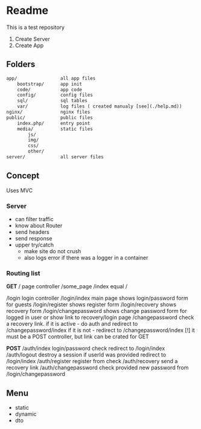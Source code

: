 # Readme

This is a test repository

1. Create Server
2. Create App

## Folders

```txt
app/                all app files 
    bootstrap/      app init
    code/           app code
    config/         config files  
    sql/            sql tables
    var/            log files ( created manualy [see](./help.md))
nginx/              nginx files
public/             public files  
    index.php/      entry point  
    media/          static files  
        js/  
        img/  
        css/  
        other/  
server/             all server files  
```

## Concept

Uses MVC

### Server

- can filter traffic
- know about Router
- send headers
- send response
- upper try/catch
  - make site do not crush
  - also logs error if there was a logger in a container

### Routing list

**GET**
/                   page controller
/some_page
/index                    equal /

/login                    login controller
/login/index              main page
                          shows login/password form for guests
/login/register           shows register form
/login/recovery           shows recovery form
/login/changepassword     shows change password form for logged in user
                          or show link to recovery/login page
/changepassword           check a recovery link.
                          if it is active - do auth and redirect to /changepassword/index
                          if it is not - redirect to /changepassword/index 
                          [!] it must be a POST controller, but link can be crated for GET

**POST**
/auth/index     login/password check
                redirect to /login/index
/auth/logout    destroy a session if userId was provided
                redirect to /login/index
/auth/register  register from check
/auth/recovery  send a recovery link
/auth/changepassword  check provided new password from /login/changepassword

## Menu

- static
- dynamic
- dto
